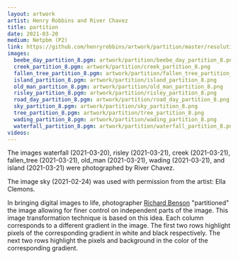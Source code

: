 ```yaml
---
layout: artwork
artist: Henry Robbins and River Chavez
title: partition
date: 2021-03-20
medium: Netpbm (P2)
link: https://github.com/henryrobbins/artwork/partition/master/resolution
images:
  beebe_day_partition_8.pgm: artwork/partition/beebe_day_partition_8.png
  creek_partition_8.pgm: artwork/partition/creek_partition_8.png
  fallen_tree_partition_8.pgm: artwork/partition/fallen_tree_partition_8.png
  island_partition_8.pgm: artwork/partition/island_partition_8.png
  old_man_partition_8.pgm: artwork/partition/old_man_partition_8.png
  risley_partition_8.pgm: artwork/partition/risley_partition_8.png
  road_day_partition_8.pgm: artwork/partition/road_day_partition_8.png
  sky_partition_8.pgm: artwork/partition/sky_partition_8.png
  tree_partition_8.pgm: artwork/partition/tree_partition_8.png
  wading_partition_8.pgm: artwork/partition/wading_partition_8.png
  waterfall_partition_8.pgm: artwork/partition/waterfall_partition_8.png
videos:
---
```

The images waterfall (2021-03-20), risley (2021-03-21), creek (2021-03-21),
fallen_tree (2021-03-21), old_man (2021-03-21), wading (2021-03-21), and
island (2021-03-21) were photographed by River Chavez.

The image sky (2021-02-24) was used with permission from the artist:
Ella Clemons.

In bringing digital images to life, photographer [Richard
Benson](https://en.wikipedia.org/wiki/Richard_Benson_(photographer))
"partitioned" the image allowing for finer control on independent parts of the
image.  This image transformation technique is based on
this idea. Each column corresponds to a different gradient in the image. The
first two rows highlight pixels of the corresponding gradient in white and
black respectively. The next two rows highlight the pixels and background in
the color of the corresponding gradient.